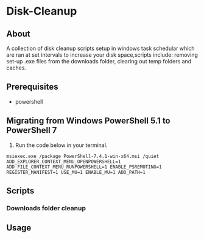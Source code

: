 # Disk-Cleanup
## About
A collection of disk cleanup scripts setup in windows task schedular which are ran at set intervals to increase your disk space,scripts include: removing set-up .exe files from the downloads folder, clearing out temp folders and caches.

## Prerequisites
* powershell

## Migrating from Windows PowerShell 5.1 to PowerShell 7
1. Run the code below in your terminal.
```
msiexec.exe /package PowerShell-7.4.1-win-x64.msi /quiet ADD_EXPLORER_CONTEXT_MENU_OPENPOWERSHELL=1 ADD_FILE_CONTEXT_MENU_RUNPOWERSHELL=1 ENABLE_PSREMOTING=1 REGISTER_MANIFEST=1 USE_MU=1 ENABLE_MU=1 ADD_PATH=1
```
## Scripts
### Downloads folder cleanup


## Usage
